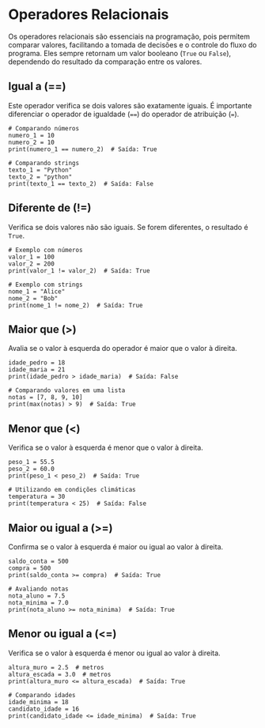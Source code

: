# Operadores Relacionais

Os operadores relacionais são essenciais na programação, pois permitem comparar valores, facilitando a tomada de decisões e o controle do fluxo do programa. Eles sempre retornam um valor booleano (`True` ou `False`), dependendo do resultado da comparação entre os valores.

## Igual a (==)

Este operador verifica se dois valores são exatamente iguais. É importante diferenciar o operador de igualdade (`==`) do operador de atribuição (`=`).

```
# Comparando números
numero_1 = 10
numero_2 = 10
print(numero_1 == numero_2)  # Saída: True

# Comparando strings
texto_1 = "Python"
texto_2 = "python"
print(texto_1 == texto_2)  # Saída: False
```

## Diferente de (!=)

Verifica se dois valores não são iguais. Se forem diferentes, o resultado é `True`.

```
# Exemplo com números
valor_1 = 100
valor_2 = 200
print(valor_1 != valor_2)  # Saída: True

# Exemplo com strings
nome_1 = "Alice"
nome_2 = "Bob"
print(nome_1 != nome_2)  # Saída: True
```

## Maior que (>)

Avalia se o valor à esquerda do operador é maior que o valor à direita.

```
idade_pedro = 18
idade_maria = 21
print(idade_pedro > idade_maria)  # Saída: False

# Comparando valores em uma lista
notas = [7, 8, 9, 10]
print(max(notas) > 9)  # Saída: True
```

## Menor que (<)

Verifica se o valor à esquerda é menor que o valor à direita.

```
peso_1 = 55.5
peso_2 = 60.0
print(peso_1 < peso_2)  # Saída: True

# Utilizando em condições climáticas
temperatura = 30
print(temperatura < 25)  # Saída: False
```

## Maior ou igual a (>=)

Confirma se o valor à esquerda é maior ou igual ao valor à direita.

```
saldo_conta = 500
compra = 500
print(saldo_conta >= compra)  # Saída: True

# Avaliando notas
nota_aluno = 7.5
nota_minima = 7.0
print(nota_aluno >= nota_minima)  # Saída: True
```

## Menor ou igual a (<=)

Verifica se o valor à esquerda é menor ou igual ao valor à direita.

```
altura_muro = 2.5  # metros
altura_escada = 3.0  # metros
print(altura_muro <= altura_escada)  # Saída: True

# Comparando idades
idade_minima = 18
candidato_idade = 16
print(candidato_idade <= idade_minima)  # Saída: True
```
